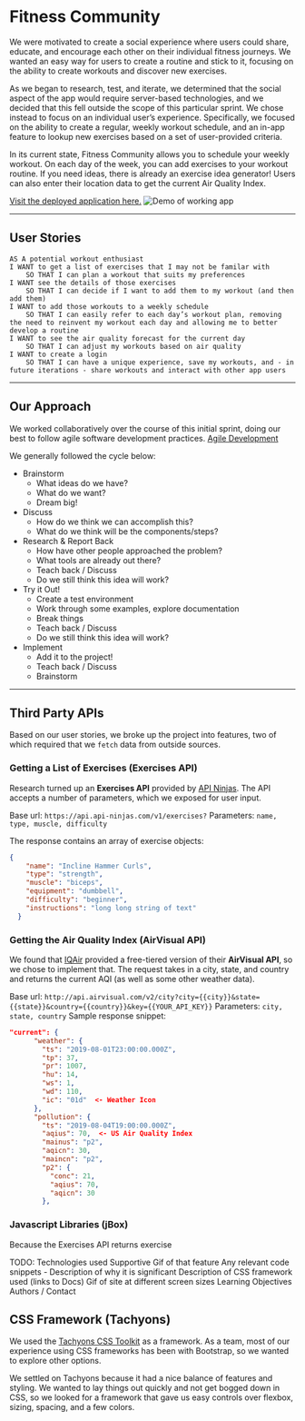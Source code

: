 # Fitness Community

We were motivated to create a social experience where users could share, educate, and encourage each other on their individual fitness journeys. We wanted an easy way for users to create a routine and stick to it, focusing on the ability to create workouts and discover new exercises. 

As we began to research, test, and iterate, we determined that the social aspect of the app would require server-based technologies, and we decided that this fell outside the scope of this particular sprint. We chose instead to focus on an individual user’s experience. Specifically, we focused on the ability to create a regular, weekly workout schedule, and an in-app feature to lookup new exercises based on a set of user-provided criteria.

In its current state, Fitness Community allows you to schedule your weekly workout. On each day of the week, you can add exercises to your workout routine. If you need ideas, there is already an exercise idea generator! Users can also enter their location data to get the current Air Quality Index.

[Visit the deployed application here.](https://408broncos.github.io/fitness-community)
![Demo of working app](/assets/images/working-app-demo.gif)

---
## User Stories
```
AS A potential workout enthusiast
I WANT to get a list of exercises that I may not be familar with
    SO THAT I can plan a workout that suits my preferences
I WANT see the details of those exercises
    SO THAT I can decide if I want to add them to my workout (and then add them)
I WANT to add those workouts to a weekly schedule
    SO THAT I can easily refer to each day’s workout plan, removing the need to reinvent my workout each day and allowing me to better develop a routine
I WANT to see the air quality forecast for the current day
    SO THAT I can adjust my workouts based on air quality
I WANT to create a login
    SO THAT I can have a unique experience, save my workouts, and - in future iterations - share workouts and interact with other app users
```
---
## Our Approach

We worked collaboratively over the course of this initial sprint, doing our best to follow agile software development practices.
[Agile Development](https://www.agilealliance.org/agile101/)

We generally followed the cycle below:
- Brainstorm
  - What ideas do we have?
  - What do we want?
  - Dream big!
- Discuss
  - How do we think we can accomplish this?
  - What do we think will be the components/steps?
- Research & Report Back
  - How have other people approached the problem?
  - What tools are already out there?
  - Teach back / Discuss
  - Do we still think this idea will work?
- Try it Out!
  - Create a test environment
  - Work through some examples, explore documentation
  - Break things
  - Teach back / Discuss
  - Do we still think this idea will work?
- Implement
  - Add it to the project!
  - Teach back / Discuss
  - Brainstorm

---
## Third Party APIs

Based on our user stories, we broke up the project into features, two of which required that we `fetch` data from outside sources.

### Getting a List of Exercises (Exercises API)

Research turned up an **Exercises API** provided by [API Ninjas](https://api-ninjas.com/api/exercises).  The API accepts a number of parameters, which we exposed for user input.

Base url: `https://api.api-ninjas.com/v1/exercises?`
Parameters: `name, type, muscle, difficulty`

The response contains an array of exercise objects:
```json
{
    "name": "Incline Hammer Curls",
    "type": "strength",
    "muscle": "biceps",
    "equipment": "dumbbell",
    "difficulty": "beginner",
    "instructions": "long long string of text"
  }
```

### Getting the Air Quality Index (AirVisual API)

We found that [IQAir](https://api-docs.iqair.com/) provided a free-tiered version of their **AirVisual API**, so we chose to implement that. The request takes in a city, state, and country and returns the current AQI (as well as some other weather data).

Base url: `http://api.airvisual.com/v2/city?city={{city}}&state={{state}}&country={{country}}&key={{YOUR_API_KEY}}`
Parameters: `city, state, country`
Sample response snippet:
```json
"current": {
      "weather": {
        "ts": "2019-08-01T23:00:00.000Z",
        "tp": 37,
        "pr": 1007,
        "hu": 14,
        "ws": 1,
        "wd": 110,
        "ic": "01d"  <- Weather Icon
      },
      "pollution": {
        "ts": "2019-08-04T19:00:00.000Z",
        "aqius": 70,  <- US Air Quality Index
        "mainus": "p2",
        "aqicn": 30,
        "maincn": "p2",
        "p2": {
          "conc": 21,
          "aqius": 70,
          "aqicn": 30
        },
```

### Javascript Libraries (jBox)

Because the Exercises API returns exercise 


TODO:
Technologies used
Supportive Gif of that feature
Any relevant code snippets - Description of why it is significant
Description of CSS framework used (links to Docs)
Gif of site at different screen sizes
Learning Objectives
Authors / Contact



## CSS Framework (Tachyons)

We used the [Tachyons CSS Toolkit](http://tachyons.io/) as a framework. As a team, most of our experience using CSS frameworks has been with Bootstrap, so we wanted to explore other options. 

We settled on Tachyons because it had a nice balance of features and styling. We wanted to lay things out quickly and not get bogged down in CSS, so we looked for a framework that gave us easy controls over flexbox, sizing, spacing, and a few colors.